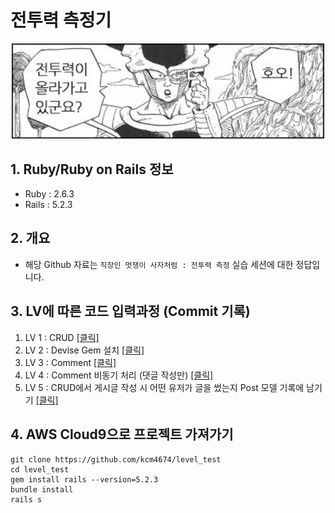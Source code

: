 # 전투력 측정기
<div align="center"><img src="/public/img/freezer.jpg?raw=true" width="500px"></div>


## 1. Ruby/Ruby on Rails 정보
* Ruby : 2.6.3
* Rails : 5.2.3
 

## 2. 개요
* 해당 Github 자료는 `직장인 멋쟁이 사자처럼 : 전투력 측정` 실습 세션에 대한 정답입니다.

## 3. LV에 따른 코드 입력과정 (Commit 기록)
1) LV 1 : CRUD <a href="https://github.com/kcm4674/level_test/commit/6d6d34abaa30509eecd5187f7a0696f17972c567">[클릭]</a>
2) LV 2 : Devise Gem 설치 <a href="https://github.com/kcm4674/level_test/commit/611641815198e27435009bc984fd3b4ee5e8f9b1">[클릭]</a>
3) LV 3 : Comment <a href="https://github.com/kcm4674/level_test/commit/ae700de7577f79de0c281a9558493c34e480d4c7">[클릭]</a>
4) LV 4 : Comment 비동기 처리 (댓글 작성만) <a href="https://github.com/kcm4674/level_test/commit/3cdd81fd592c2161e31080ba0f04ea71f2a49027">[클릭]</a>
5) LV 5 : CRUD에서 게시글 작성 시 어떤 유저가 글을 썼는지 Post 모델 기록에 남기기 <a href="https://github.com/kcm4674/level_test/commit/70b4e138b1485ea30a9379499381f24de6238c58">[클릭]</a>

## 4. AWS Cloud9으로 프로젝트 가져가기

    git clone https://github.com/kcm4674/level_test
    cd level_test
    gem install rails --version=5.2.3
    bundle install
    rails s